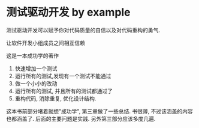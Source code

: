 # 测试驱动开发 by example

测试驱动开发可以赋予你对代码质量的自信以及对代码重构的勇气.

让软件开发小组成员之间相互信赖

这是一本成功学的著作

1. 快速增加一个测试
2. 运行所有的测试,发现有一个测试不能通过
3. 做一个小小的改动
4. 运行所有的测试, 并且所有的测试都通过了
5. 重构代码, 消除重复, 优化设计结构.

这本书前部分堵着就想"成功学", 第三章做了一些总结. 书很薄, 不过该涵盖的内容也都涵盖了. 后面的主要问题是实践. 另外第三部分应该多度几遍.